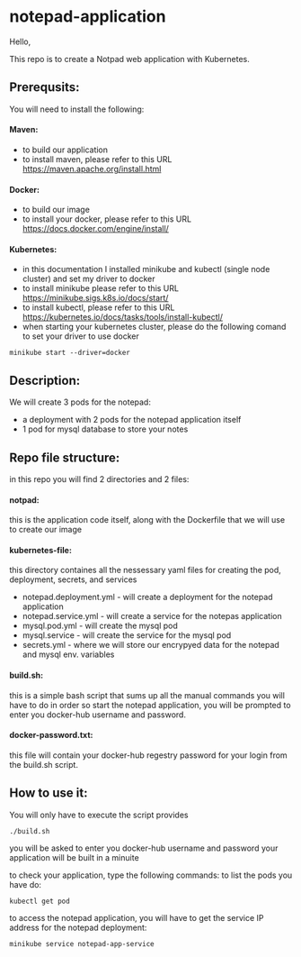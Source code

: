 # notepad-application

Hello,

This repo is to create a Notpad web application with Kubernetes.

## Prerequsits:
You will need to install the following:
#### Maven:
- to build our application
- to install maven, please refer to this URL https://maven.apache.org/install.html

#### Docker:
- to build our image
- to install your docker, please refer to this URL https://docs.docker.com/engine/install/

#### Kubernetes:
- in this documentation I installed minikube and kubectl (single node cluster) and set my driver to docker
- to install minikube please refer to this URL https://minikube.sigs.k8s.io/docs/start/
- to install kubectl, please refer to this URL https://kubernetes.io/docs/tasks/tools/install-kubectl/
- when starting your kubernetes cluster, please do the following comand to set your driver to use docker
```
minikube start --driver=docker
```

## Description:
We will create 3 pods for the notepad:
- a deployment with 2 pods for the notepad application itself
- 1 pod for mysql database to store your notes

## Repo file structure:
in this repo you will find 2 directories and 2 files:
#### notpad:
this is the application code itself, along with the Dockerfile that we will use to create our image

#### kubernetes-file:
this directory containes all the nessessary yaml files for creating the pod, deployment, secrets, and services
- notepad.deployment.yml - will create a deployment for the notepad application
- notepad.service.yml - will create a service for the notepas application
- mysql.pod.yml - will create the mysql pod
- mysql.service - will create the service for the mysql pod
- secrets.yml - where we will store our encrypyed data for the notepad and mysql env. variables

#### build.sh:
this is a simple bash script that sums up all the manual commands you will have to do in order so start the notepad application, you will be prompted to enter you docker-hub username and password.

#### docker-password.txt:
this file will contain your docker-hub regestry password for your login from the build.sh script.

## How to use it:
You will only have to execute the script provides
```
./build.sh
```
you will be asked to enter you docker-hub username and password
your application will be built in a minuite

to check your application, type the following commands:
to list the pods you have do:
```
kubectl get pod
```

to access the notepad application, you will have to get the service IP address for the notepad deployment:
```
minikube service notepad-app-service
```

